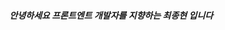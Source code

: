 ##### 안녕하세요 프론트엔트 개발자를 지향하는 최종현 입니다


 

<!---
CJH0120/CJH0120 is a ✨ special ✨ repository because its `README.md` (this file) appears on your GitHub profile.
You can click the Preview link to take a look at your changes.
--->
